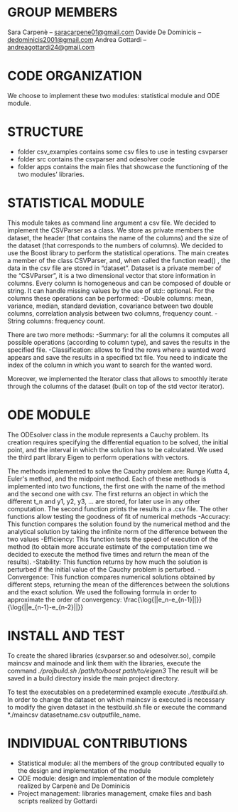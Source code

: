 # GROUP MEMBERS
Sara Carpenè – saracarpene01@gmail.com
Davide De Dominicis – dedominicis2001@gmail.com
Andrea Gottardi – andreagottardi24@gmail.com 

# CODE ORGANIZATION
We choose to implement these two modules: statistical module and ODE module.

# STRUCTURE
- folder csv_examples contains some csv files to use in testing csvparser
- folder src contains the csvparser and odesolver code
- folder apps contains the main files that showcase the functioning of the two modules’ libraries.

# STATISTICAL MODULE
This module takes as command line argument a csv file.
We decided to implement the CSVParser as a class. We store as private members the dataset, the header (that contains the name of the columns) and the size of the dataset (that corresponds to the numbers of columns).
We decided to use the Boost library to perform the statistical operations.
The main creates a member of the class CSVParser, and, when called the function read() , the data in the csv file are stored in “dataset”.
Dataset is a private member of the “CSVParser”, it is a two dimensional vector that store information in columns. Every column is homogeneous and can be composed of double or string. It can handle missing values by the use of std:: optional.
For the columns these operations can be performed:
-Double columns: mean, variance, median, standard deviation, covariance between two double columns, correlation analysis between two columns, frequency 	count.
-String columns: frequency count.
 
There are two more methods:
-Summary: for all the columns it computes all possible operations (according to column type), and saves the results in the specified file.
 -Classification: allows to find the rows where a wanted word appears and save the results in a specified txt file. You need to indicate the index of the 	column in which you want to search for the wanted word.
 
Moreover, we implemented the Iterator class that allows to smoothly iterate through the columns of the dataset (built on top of the std vector iterator).

# ODE MODULE
The ODEsolver class in the module represents a Cauchy problem. Its creation requires specifying the differential equation to be solved, the initial point, and the interval in which the solution has to be calculated.
We used the third part library Eigen to perform operations with vectors.

The methods implemented to solve the Cauchy problem are: Runge Kutta 4, Euler's method, and the midpoint method. Each of these methods is implemented into two functions, the first one with the name of the method and the second one with csv. The first returns an object in which the different t_n and y1, y2, y3, ... are stored, for later use in any other computation. The second function prints the results in a .csv file.
The other functions allow testing the goodness of fit of numerical methods
-Accuracy: This function compares the solution found by the numerical method and the analytical solution by taking the infinite norm of the difference 		between the two values
 -Efficiency: This function tests the speed of execution of the method (to obtain more accurate estimate of the computation time we decided to execute the 	method five times and return the mean of the results).
 -Stability: This function returns by how much the solution is perturbed if the initial value of the Cauchy problem is perturbed.
 -Convergence: This function compares numerical solutions obtained by different steps, returning the mean of the differences between the solutions and the 	exact solution. We used the following formula in order to approximate the order of convergency:
	\frac{\log{||e_n-e_{n-1}||}}{\log{||e_{n-1}-e_{n-2}||}}

# INSTALL AND TEST
To create the shared libraries (csvparser.so and odesolver.so), compile maincsv and mainode and link them with the libraries, execute the command *./projbuild.sh /path/to/boost path/to/eigen3*
The result will be saved in a build directory inside the main project directory.

To test the executables on a predetermined example execute *./testbuild.sh*. In order to change the dataset on which maincsv is executed is necessary to modify the given dataset in the testbuild.sh file or execute the command *./maincsv datasetname.csv outputfile_name.


# INDIVIDUAL CONTRIBUTIONS
- Statistical module: all the members of the group contributed equally to the design and implementation of the module
- ODE module: design and implementation of the module completely realized by Carpenè and De Dominicis
- Project management: libraries management, cmake files and bash scripts realized by Gottardi
